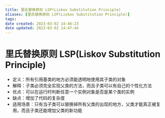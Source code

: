 ```yaml
---
title: 里氏替换原则 LSP(Liskov Substitution Principle)
aliases: [里氏替换原则 LSP(Liskov Substitution Principle)]
tags: 
date created: 2023-03-02 14:46:23
date updated: 2023-03-02 14:47:44
---
```


# 里氏替换原则 LSP(Liskov Substitution Principle)

- 定义：所有引用基类的地方必须能透明地使用其子类的对象
- 解释：子类必须完全实现父类的方法，而且子类可以有自己的个性化方法
- 优点：可以在运行时判断任意一个实例对象是否是某个类的实例
- 缺点：增加了代码的复杂度
- 适用场景：只有当子类可以替换掉所有父类的出现的地方，父类才能真正被复用，而且子类还能增加父类的新功能
